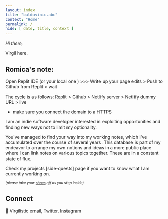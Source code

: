 ```yaml
---
layout: index
title: "baldovinic.abc"
context: "Home"
permalink: /
hide: [ date, title, context ]
---
```


<em>Hi there,</em><br>

Virgil here. 

## Romica's note: 

Open Replit IDE (or your local one ) >>> Write up your page edits > Push to Github from Replit > wait

The cycle is as follows: Replit > Github > Netlify server > Netlify dummy URL > live

- make sure you connect the domain to a HTTPS


I am an indie software developer interested in exploiting opportunities and finding new ways not to limit my optionality.

You've managed to find your way into my working notes, which I've accumulated over the course of several years. This database is part of my endeavor to arrange my own notions and ideas in a more public place where I can link notes on various topics together. These are in a constant state of flux. 

Check my projects [side-quests] page if you want to know what I am currently working on. 

<span style="font-size: 0.8em; font-style: italic">(please take your <a href="/doorstep">shoes</a> off as you step inside)</span>


## Connect

👋   Virgilistic [email](mailto:theroblanc@gmail.com), [Twitter](https://twitter.com/virgilistic), [Instagram](https://www.instagram.com/virgilistic/)


<style>
    .sidenote-number, .sidenote::before {
        visibility: hidden !important;
        pointer-events: none;
    }
</style>